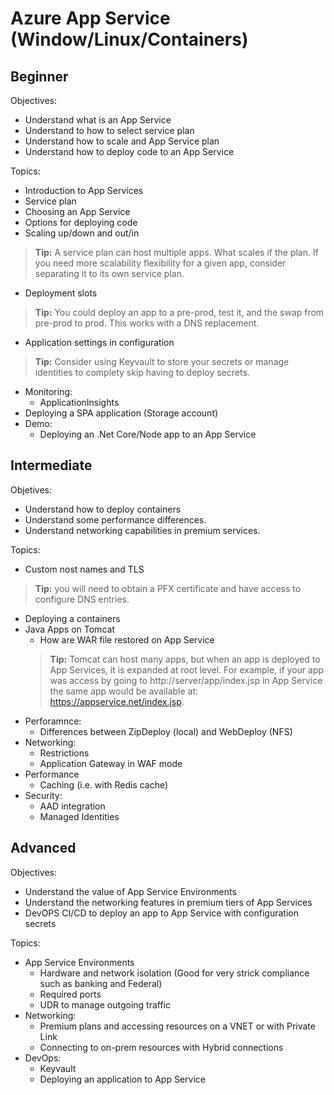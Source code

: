 # Azure App Service (Window/Linux/Containers)

## Beginner

Objectives:

- Understand what is an App Service
- Understand to how to select service plan
- Understand how to scale and App Service plan
- Understand how to deploy code to an App Service

Topics:

- Introduction to App Services
- Service plan
- Choosing an App Service
- Options for deploying code
- Scaling up/down and out/in
> **Tip:** A service plan can host multiple apps. What scales if the plan. If you need more scalability flexibility for a given app, consider separating it to its own service plan.
- Deployment slots
> **Tip:** You could deploy an app to a pre-prod, test it, and the swap from pre-prod to prod. This works with a DNS replacement.
- Application settings in configuration
> **Tip:** Consider using Keyvault to store your secrets or manage identities to complety skip having to deploy secrets.
- Monitoring:
  - ApplicationInsights
- Deploying a SPA application (Storage account)
- Demo:
  - Deploying an .Net Core/Node app to an App Service

## Intermediate

Objetives:

- Understand how to deploy containers
- Understand some performance differences.
- Understand networking capabilities in premium services.

Topics:

- Custom nost names and TLS
> **Tip:** you will need to obtain a PFX certificate and have access to configure DNS entries.
- Deploying a containers
- Java Apps on Tomcat
  - How are WAR file restored on App Service
  > **Tip:** Tomcat can host many apps, but when an app is deployed to App Services, it is expanded at root level. For example, if your app was access by going to http://server/app/index.jsp in App Service the same app would be available at: https://appservice.net/index.jsp.
- Perforamnce:
  - Differences between ZipDeploy (local) and WebDeploy (NFS)
- Networking:
  - Restrictions
  - Application Gateway in WAF mode
- Performance
  - Caching (i.e. with Redis cache)
- Security:
  - AAD integration
  - Managed Identities

## Advanced

Objectives:

- Understand the value of App Service Environments
- Understand the networking features in premium tiers of App Services
- DevOPS CI/CD to deploy an app to App Service with configuration secrets

Topics:

- App Service Environments
  - Hardware and network isolation (Good for very strick compliance such as banking and Federal)
  - Required ports
  - UDR to manage outgoing traffic
- Networking:
  - Premium plans and accessing resources on a VNET or with Private Link
  - Connecting to on-prem resources with Hybrid connections
- DevOps:
  - Keyvault
  - Deploying an application to App Service
